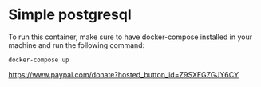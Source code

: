 
# **Simple postgresql**

To run this container, make sure to have docker-compose installed in your machine and run the following command:

`docker-compose up`


https://www.paypal.com/donate?hosted_button_id=Z9SXFGZGJY6CY
